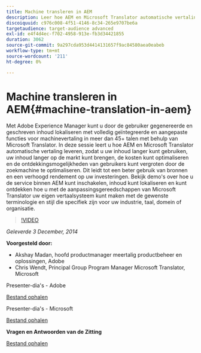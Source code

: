 ```yaml
---
title: Machine transleren in AEM
description: Leer hoe AEM en Microsoft Translator automatische vertaling leveren, zodat u uw inhoud langer kunt gebruiken, de markt langer kunt maken voor inhoud, de kosten kunt optimaliseren en de ontdekkingsmogelijkheden van gebruikers kunt vergroten via de optimalisatie van zoekprogramma's, wat resulteert in een beter gebruik van bronnen en een verhoogd rendement op investeringen.
discoiquuid: c976c008-4f51-4146-8c34-265e9707be6a
targetaudience: target-audience advanced
exl-id: e4f4d4ec-f702-4958-913e-fb3d34421855
duration: 3062
source-git-commit: 9a297cda953d4414131657f9ac84580aea0eabeb
workflow-type: tm+mt
source-wordcount: '211'
ht-degree: 0%

---
```


# Machine transleren in AEM{#machine-translation-in-aem}

Met Adobe Experience Manager kunt u door de gebruiker gegenereerde en geschreven inhoud lokaliseren met volledig geïntegreerde en aangepaste functies voor machinevertaling in meer dan 45+ talen met behulp van Microsoft Translator. In deze sessie leert u hoe AEM en Microsoft Translator automatische vertaling leveren, zodat u uw inhoud langer kunt gebruiken, uw inhoud langer op de markt kunt brengen, de kosten kunt optimaliseren en de ontdekkingsmogelijkheden van gebruikers kunt vergroten door de zoekmachine te optimaliseren. Dit leidt tot een beter gebruik van bronnen en een verhoogd rendement op uw investeringen. Bekijk demo&#39;s over hoe u de service binnen AEM kunt inschakelen, inhoud kunt lokaliseren en kunt ontdekken hoe u met de aanpassingsgereedschappen van Microsoft Translator uw eigen vertaalsysteem kunt maken met de gewenste terminologie en stijl die specifiek zijn voor uw industrie, taal, domein of organisatie.

>[!VIDEO](https://video.tv.adobe.com/v/19383/?quality=9)

*Geleverde 3 December, 2014*

**Voorgesteld door:**

* Akshay Madan, hoofd productmanager meertalig productbeheer en oplossingen, Adobe
* Chris Wendt, Principal Group Program Manager Microsoft Translator, Microsoft

Presenter-dia&#39;s - Adobe

[Bestand ophalen](assets/aem-gems-machine-translation-12-03-14.pdf)

Presenter-dia&#39;s - Microsoft

[Bestand ophalen](assets/adobe-microsoft-gems-12-03-14.pdf)

**Vragen en Antwoorden van de Zitting**

[Bestand ophalen](assets/q-a-machine-translation-12-3-14.pdf)
<!--
[Get back to the Overview](https://helpx.adobe.com/nl/experience-manager/kt/eseminars/gems/aem-index.html)
-->

